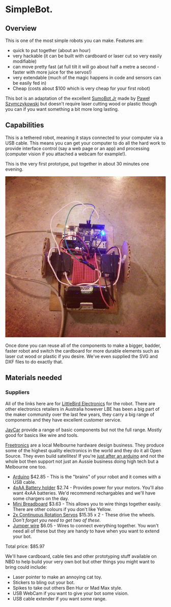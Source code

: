 # SimpleBot.

## Overview

This is one of the most simple robots you can make. Features are:

* quick to put together (about an hour)
* very hackable (it can be built with cardboard or laser cut so very easily modifiable)
* can move pretty fast (at full tilt it will go about half a metre a second - faster with more juice for the servos!)
* very extendable (much of the magic happens in code and sensors can be easily fed in)
* Cheap (costs about $100 which is very cheap for your first robot)

This bot is an adaptation of the excellent [SumoBot Jr](https://github.com/makenai/sumobot-jr/) made by [Paweł Szymczykowski](http://twitter.com/makenai) but doesn't require laser cutting wood or plastic though you can if you want something a bit more long lasting.

## Capabilities

This is a tethered robot, meaning it stays connected to your computer via a USB cable. This means you can get your computer to do all the hard work to provide interface control (say a web page or an app) and processing (computer vision if you attached a webcam for example!).

This is the very first prototype, put together in about 30 minutes one evening.

![SimpleBot](img/simplebot-proto.jpg)


Once done you can reuse all of the components to make a bigger, badder, faster robot and switch the cardboard for more durable elements such as laser cut wood or plastic if you desire. We've even supplied the SVG and DXF files to do exactly that.

## Materials needed

### Suppliers

All of the links here are for [LittleBird Electronics](http://littlebirdelectronics.com) for the robot. There are other electronics retailers in Australia however LBE has been a big part of the maker community over the last few years, they carry a big range of components and they have excellent customer service.

[JayCar](http://www.jaycar.com.au) provide a range of basic components but not the full range. Mostly good for basics like wire and tools.

[Freetronics](http://www.freetronics.com) are a local Melbourne hardware design business. They produce some of the highest quality electronics in the world and they do it all Open Source. They even build satellites! If you're [just after an arduino](http://www.freetronics.com/collections/arduino/products/eleven#.UjuVQxIW3S0) and not the whole bot then support not just an Aussie business doing high tech but a Melbourne one too.


* [Arduino](http://littlebirdelectronics.com/products/eleven-100-arduino-uno-compatible) $42.85 - This is the "brains" of your robot and it comes with a USB cable.
* [4xAA Battery holder](http://littlebirdelectronics.com/products/battery-holder-4xaa-cube) $2.74 - Provides power for your motors. You'll also want 4xAA batteries. We'd recommend rechargables and we'll have some chargers on the day.
* [Mini Breadboard](http://littlebirdelectronics.com/products/breadboard-mini-self-adhesive-yellow) $3.63 - This allows you to wire things together easily. There are other colours if you don't like Yellow.
* [2x Continuous Rotation Servos](http://littlebirdelectronics.com/products/servo-medium-full-rotation) $15.35 x 2 - These drive the wheels. *Don't forget you need to get two of these.*
* [Jumper wire](http://littlebirdelectronics.com/products/jumper-wires-standard-7-m-m-pack-of-30) $6.05 - Wires to connect everything together. You won't need all of these but they are handy to have when you want to extend your bot.

Total price: $85.97

We'll have cardboard, cable ties and other prototyping stuff available on NBD to help build your very own bot but other things you might want to bring could include:

* Laser pointer to make an annoying cat toy.
* Stickers to bling out your bot.
* Spikes to take out others Ben Hur or Mad Max style.
* USB WebCam if you want to give your bot some vision.
* USB cable extender if you want some range.